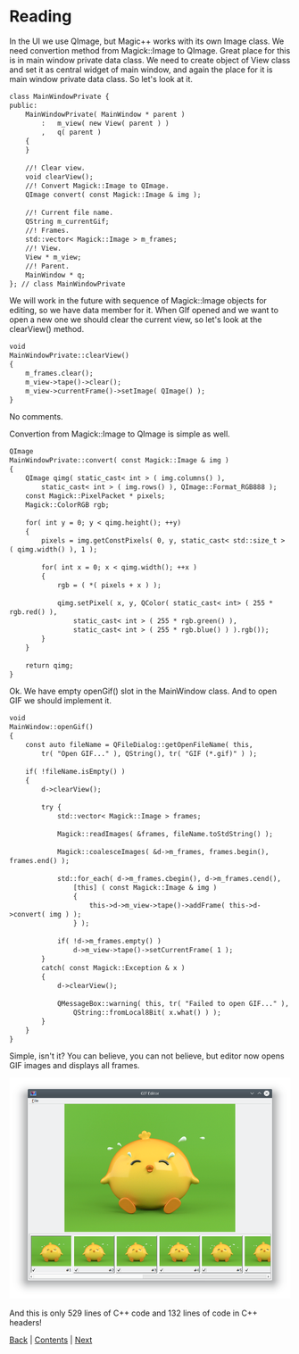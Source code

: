 # Reading

In the UI we use QImage, but Magic++ works with its own Image class.
We need convertion method from Magick::Image to QImage. Great place for this
is in main window private data class. We need to create object of View class
and set it as central widget of main window, and again the place for it
is main window private data class. So let's look at it.

```
class MainWindowPrivate {
public:
	MainWindowPrivate( MainWindow * parent )
		:	m_view( new View( parent ) )
		,	q( parent )
	{
	}

	//! Clear view.
	void clearView();
	//! Convert Magick::Image to QImage.
	QImage convert( const Magick::Image & img );

	//! Current file name.
	QString m_currentGif;
	//! Frames.
	std::vector< Magick::Image > m_frames;
	//! View.
	View * m_view;
	//! Parent.
	MainWindow * q;
}; // class MainWindowPrivate
```

We will work in the future with sequence of Magick::Image objects for editing,
so we have data member for it. When GIf opened and we want to open a new one
we should clear the current view, so let's look at the clearView() method.

```
void
MainWindowPrivate::clearView()
{
	m_frames.clear();
	m_view->tape()->clear();
	m_view->currentFrame()->setImage( QImage() );
}
```

No comments.

Convertion from Magick::Image to QImage is simple as well.

```
QImage
MainWindowPrivate::convert( const Magick::Image & img )
{
    QImage qimg( static_cast< int > ( img.columns() ),
		static_cast< int > ( img.rows() ), QImage::Format_RGB888 );
    const Magick::PixelPacket * pixels;
    Magick::ColorRGB rgb;

    for( int y = 0; y < qimg.height(); ++y)
	{
        pixels = img.getConstPixels( 0, y, static_cast< std::size_t > ( qimg.width() ), 1 );

        for( int x = 0; x < qimg.width(); ++x )
		{
            rgb = ( *( pixels + x ) );

            qimg.setPixel( x, y, QColor( static_cast< int> ( 255 * rgb.red() ),
				static_cast< int > ( 255 * rgb.green() ),
				static_cast< int > ( 255 * rgb.blue() ) ).rgb());
        }
    }

	return qimg;
}
```

Ok. We have empty openGif() slot in the MainWindow class. And to open GIF we should
implement it.

```
void
MainWindow::openGif()
{
	const auto fileName = QFileDialog::getOpenFileName( this,
		tr( "Open GIF..." ), QString(), tr( "GIF (*.gif)" ) );

	if( !fileName.isEmpty() )
	{
		d->clearView();

		try {
			std::vector< Magick::Image > frames;

			Magick::readImages( &frames, fileName.toStdString() );

			Magick::coalesceImages( &d->m_frames, frames.begin(), frames.end() );

			std::for_each( d->m_frames.cbegin(), d->m_frames.cend(),
				[this] ( const Magick::Image & img )
				{
					this->d->m_view->tape()->addFrame( this->d->convert( img ) );
				} );

			if( !d->m_frames.empty() )
				d->m_view->tape()->setCurrentFrame( 1 );
		}
		catch( const Magick::Exception & x )
		{
			d->clearView();

			QMessageBox::warning( this, tr( "Failed to open GIF..." ),
				QString::fromLocal8Bit( x.what() ) );
		}
	}
}
```

Simple, isn't it? You can believe, you can not believe, but editor now opens
GIF images and displays all frames.

![Opened GIF](img/opened.png)

And this is only 529 lines of C\+\+ code and 132 lines of code in C\+\+ headers!

[Back](view.md) | [Contents](README.md) | [Next](saving-of-removed-frames.md)